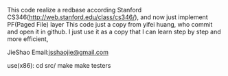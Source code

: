 This code realize a redbase according Stanford CS346(http://web.stanford.edu/class/cs346/), and now just implement PF(Paged File) layer 
This code just a copy from yifei huang, who commit and open it in github. I just use it as a copy that I can learn step by step and more efficient,

JieShao Email:jsshaojie@gmail.com

use(x86):
cd src/
make
make testers